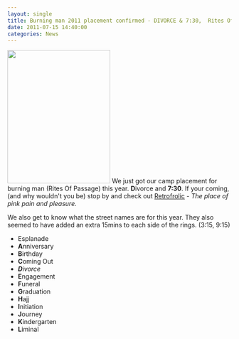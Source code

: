 ```yaml
---
layout: single
title: Burning man 2011 placement confirmed - DIVORCE & 7:30,  Rites Of Passage 
date: 2011-07-15 14:40:00
categories: News
---
```

<a href="/public/uploads/2011/07/BRC2011map.jpg"><img class="size-medium wp-image-1598 alignright" title="BRC2011map" src="/public/uploads/2011/07/BRC2011map-231x300.jpg" alt="" width="231" height="300" /></a> We just got our camp placement for burning man (Rites Of Passage) this year. <strong>D</strong>ivorce and <strong>7:30</strong>. If your coming, (and why wouldn't you be) stop by and check out <a href="http://www.retrofrolic.com/">Retrofrolic</a> - <em>The place of pink pain and pleasure.</em>

We also get to know what the street names are for this year. They also seemed to have added an extra 15mins to each side of the rings. (3:15, 9:15)
<ul>
	<li>Esplanade</li>
	<li><strong>A</strong>nniversary</li>
	<li><strong>B</strong>irthday</li>
	<li><strong>C</strong>oming Out</li>
	<li><em><strong>D</strong>ivorce</em></li>
	<li><strong>E</strong>ngagement</li>
	<li><strong>F</strong>uneral</li>
	<li><strong>G</strong>raduation</li>
	<li><strong>H</strong>ajj</li>
	<li><strong>I</strong>nitiation</li>
	<li><strong>J</strong>ourney</li>
	<li><strong>K</strong>indergarten</li>
	<li><strong>L</strong>iminal</li>
</ul>
